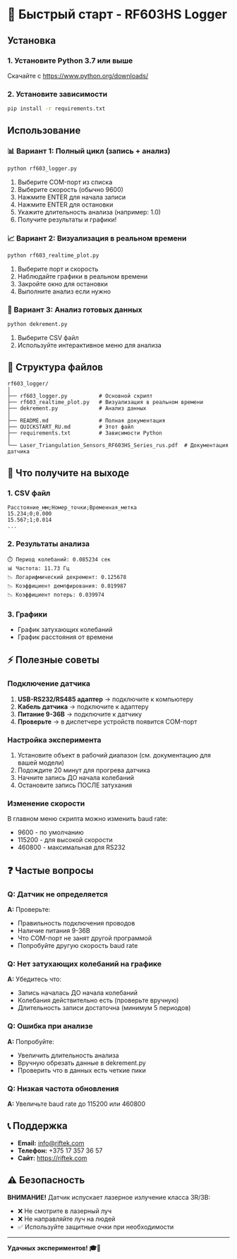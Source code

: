 # 🚀 Быстрый старт - RF603HS Logger

## Установка

### 1. Установите Python 3.7 или выше
Скачайте с https://www.python.org/downloads/

### 2. Установите зависимости
```bash
pip install -r requirements.txt
```

## Использование

### 📊 Вариант 1: Полный цикл (запись + анализ)

```bash
python rf603_logger.py
```

1. Выберите COM-порт из списка
2. Выберите скорость (обычно 9600)
3. Нажмите ENTER для начала записи
4. Нажмите ENTER для остановки
5. Укажите длительность анализа (например: 1.0)
6. Получите результаты и графики!

### 📈 Вариант 2: Визуализация в реальном времени

```bash
python rf603_realtime_plot.py
```

1. Выберите порт и скорость
2. Наблюдайте графики в реальном времени
3. Закройте окно для остановки
4. Выполните анализ если нужно

### 🔬 Вариант 3: Анализ готовых данных

```bash
python dekrement.py
```

1. Выберите CSV файл
2. Используйте интерактивное меню для анализа

## 📁 Структура файлов

```
rf603_logger/
│
├── rf603_logger.py          # Основной скрипт
├── rf603_realtime_plot.py   # Визуализация в реальном времени
├── dekrement.py             # Анализ данных
│
├── README.md                # Полная документация
├── QUICKSTART_RU.md         # Этот файл
├── requirements.txt         # Зависимости Python
│
└── Laser_Triangulation_Sensors_RF603HS_Series_rus.pdf  # Документация датчика
```

## 🎯 Что получите на выходе

### 1. CSV файл
```csv
Расстояние_мм;Номер_точки;Временная_метка
15.234;0;0.000
15.567;1;0.014
...
```

### 2. Результаты анализа
```
⏱️ Период колебаний: 0.085234 сек
📊 Частота: 11.73 Гц
📉 Логарифмический декремент: 0.125678
📉 Коэффициент демпфирования: 0.019987
📉 Коэффициент потерь: 0.039974
```

### 3. Графики
- График затухающих колебаний
- График расстояния от времени

## ⚡ Полезные советы

### Подключение датчика
1. **USB-RS232/RS485 адаптер** → подключите к компьютеру
2. **Кабель датчика** → подключите к адаптеру
3. **Питание 9-36В** → подключите к датчику
4. **Проверьте** → в диспетчере устройств появится COM-порт

### Настройка эксперимента
1. Установите объект в рабочий диапазон (см. документацию для вашей модели)
2. Подождите 20 минут для прогрева датчика
3. Начните запись ДО начала колебаний
4. Остановите запись ПОСЛЕ затухания

### Изменение скорости
В главном меню скрипта можно изменить baud rate:
- 9600 - по умолчанию
- 115200 - для высокой скорости
- 460800 - максимальная для RS232

## ❓ Частые вопросы

### Q: Датчик не определяется
**A:** Проверьте:
- Правильность подключения проводов
- Наличие питания 9-36В
- Что COM-порт не занят другой программой
- Попробуйте другую скорость baud rate

### Q: Нет затухающих колебаний на графике
**A:** Убедитесь что:
- Запись началась ДО начала колебаний
- Колебания действительно есть (проверьте вручную)
- Длительность записи достаточна (минимум 5 периодов)

### Q: Ошибка при анализе
**A:** Попробуйте:
- Увеличить длительность анализа
- Вручную обрезать данные в dekrement.py
- Проверить что в данных есть четкие пики

### Q: Низкая частота обновления
**A:** Увеличьте baud rate до 115200 или 460800

## 📞 Поддержка

- **Email:** info@riftek.com
- **Телефон:** +375 17 357 36 57
- **Сайт:** https://riftek.com

## ⚠️ Безопасность

**ВНИМАНИЕ!** Датчик испускает лазерное излучение класса 3R/3B:
- ❌ Не смотрите в лазерный луч
- ❌ Не направляйте луч на людей
- ✅ Используйте защитные очки при необходимости

---

**Удачных экспериментов! 🎓🔬**
